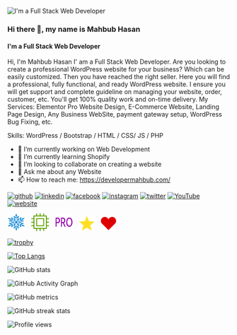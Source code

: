 ![I'm a Full Stack Web Developer](https://scontent.fdac116-1.fna.fbcdn.net/v/t39.30808-6/294288945_3180400325509424_1301423171041170736_n.jpg?stp=dst-jpg_s960x960&_nc_cat=104&ccb=1-7&_nc_sid=e3f864&_nc_eui2=AeFuj43-N6gz5SfszZiwH-Qw_rHCVTCmXKr-scJVMKZcqo4tr6SwrVi_qmNUfFjm_2mc-5Gk9o-Dxeeb4TVk3lfi&_nc_ohc=ETnjyRPAmmEAX9xS0GN&_nc_ht=scontent.fdac116-1.fna&oh=00_AT8DACC_KaGx1Ryz4we2I2-4RcZZmW-cr0fTulvTWp7jKg&oe=62DB4428)
### Hi there 👋, my name is Mahbub Hasan
#### I'm a Full Stack Web Developer

Hi, I'm Mahbub Hasan I' am a Full Stack Web Developer. Are you looking to create a professional WordPress website for your business? Which can be easily customized. Then you have reached the right seller. Here you will find a professional, fully functional, and ready WordPress website. I ensure you will get support and complete guideline on managing your website, order, customer, etc. You'll get 100% quality work and on-time delivery. My Services: Elementor Pro Website Design, E-Commerce Website, Landing Page Design, Any Business WebSite, payment gateway setup, WordPress Bug Fixing, etc.

Skills: WordPress / Bootstrap / HTML / CSS/ JS / PHP

- 🔭 I’m currently working on Web Development 
- 🌱 I’m currently learning Shopify 
- 👯 I’m looking to collaborate on creating a website 
- 💬 Ask me about any Website 
- 📫 How to reach me: https://developermahbub.com/ 


[<img src='https://cdn.jsdelivr.net/npm/simple-icons@3.0.1/icons/github.svg' alt='github' height='40'>](https://github.com/Mahbubhasan)  [<img src='https://cdn.jsdelivr.net/npm/simple-icons@3.0.1/icons/linkedin.svg' alt='linkedin' height='40'>](https://www.linkedin.com/in/Mahbubhasan/)  [<img src='https://cdn.jsdelivr.net/npm/simple-icons@3.0.1/icons/facebook.svg' alt='facebook' height='40'>](https://www.facebook.com/Mahbubhasan)  [<img src='https://cdn.jsdelivr.net/npm/simple-icons@3.0.1/icons/instagram.svg' alt='instagram' height='40'>](https://www.instagram.com/Mahbubhasan/)  [<img src='https://cdn.jsdelivr.net/npm/simple-icons@3.0.1/icons/twitter.svg' alt='twitter' height='40'>](https://twitter.com/Mahbubhasan)  [<img src='https://cdn.jsdelivr.net/npm/simple-icons@3.0.1/icons/youtube.svg' alt='YouTube' height='40'>](https://www.youtube.com/channel/Mahbubhasan)  [<img src='https://cdn.jsdelivr.net/npm/simple-icons@3.0.1/icons/icloud.svg' alt='website' height='40'>](https://developermahbub.com/)  

<a href='https://archiveprogram.github.com/'><img src='https://raw.githubusercontent.com/acervenky/animated-github-badges/master/assets/acbadge.gif' width='40' height='40'></a> <a href='https://docs.github.com/en/developers'><img src='https://raw.githubusercontent.com/acervenky/animated-github-badges/master/assets/devbadge.gif' width='40' height='40'></a> <a href='https://github.com/pricing'><img src='https://raw.githubusercontent.com/acervenky/animated-github-badges/master/assets/pro.gif' width='40' height='40'></a> <a href='https://stars.github.com/'><img src='https://raw.githubusercontent.com/acervenky/animated-github-badges/master/assets/starbadge.gif' width='35' height='35'></a> <a href='https://docs.github.com/en/github/supporting-the-open-source-community-with-github-sponsors'><img src='https://raw.githubusercontent.com/acervenky/animated-github-badges/master/assets/sponsorbadge.gif' width='35' height='35'></a> 

[![trophy](https://github-profile-trophy.vercel.app/?username=Mahbubhasan)](https://github.com/ryo-ma/github-profile-trophy)

[![Top Langs](https://github-readme-stats.vercel.app/api/top-langs/?username=Mahbubhasan)](https://github.com/anuraghazra/github-readme-stats)

![GitHub stats](https://github-readme-stats.vercel.app/api?username=Mahbubhasan&show_icons=true&count_private=true)  

![GitHub Activity Graph](https://activity-graph.herokuapp.com/graph?username=Mahbubhasan)  

![GitHub metrics](https://metrics.lecoq.io/Mahbubhasan)  

![GitHub streak stats](https://github-readme-streak-stats.herokuapp.com/?user=Mahbubhasan)  

![Profile views](https://gpvc.arturio.dev/Mahbubhasan)  
